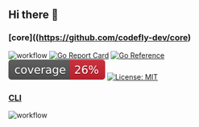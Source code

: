## Hi there 👋

### [core]((https://github.com/codefly-dev/core)

![workflow](https://github.com/codefly-dev/core/actions/workflows/go.yml/badge.svg)
[![Go Report Card](https://goreportcard.com/badge/github.com/codefly-dev/core)](https://goreportcard.com/report/github.com/codefly-dev/core)
[![Go Reference](https://pkg.go.dev/badge/github.com/codefly-dev/core.svg)](https://pkg.go.dev/github.com/codefly-dev/sdk-go)
![coverage](https://raw.githubusercontent.com/codefly-dev/core/badges/.badges/main/coverage.svg)
[![License: MIT](https://img.shields.io/badge/License-MIT-yellow.svg)](https://opensource.org/licenses/MIT)


### [CLI](https://github.com/codefly-dev/cli)

![workflow](https://github.com/codefly-dev/cli/actions/workflows/go.yml/badge.svg)

<!--

**Here are some ideas to get you started:**

🙋‍♀️ A short introduction - what is your organization all about?
🌈 Contribution guidelines - how can the community get involved?
👩‍💻 Useful resources - where can the community find your docs? Is there anything else the community should know?
🍿 Fun facts - what does your team eat for breakfast?
🧙 Remember, you can do mighty things with the power of [Markdown](https://docs.github.com/github/writing-on-github/getting-started-with-writing-and-formatting-on-github/basic-writing-and-formatting-syntax)
-->
